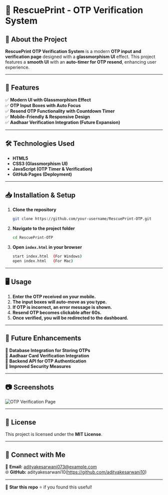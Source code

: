 # 🔐 RescuePrint - OTP Verification System

## 📜 About the Project
**RescuePrint OTP Verification System** is a modern **OTP input and verification page** designed with a **glassmorphism UI** effect. This project features a **smooth UI** with an **auto-timer for OTP resend**, enhancing user experience.

---

## 🎨 Features
✅ **Modern UI with Glassmorphism Effect**  
✅ **OTP Input Boxes with Auto Focus**  
✅ **Resend OTP Functionality with Countdown Timer**  
✅ **Mobile-Friendly & Responsive Design**  
✅ **Aadhaar Verification Integration (Future Expansion)**  

---

## 🛠️ Technologies Used
- **HTML5**
- **CSS3 (Glassmorphism UI)**
- **JavaScript (OTP Timer & Verification)**
- **GitHub Pages (Deployment)**

---

## 📥 Installation & Setup
1. **Clone the repository**  
   ```bash
   git clone https://github.com/your-username/RescuePrint-OTP.git
   ```
2. **Navigate to the project folder**  
   ```bash
   cd RescuePrint-OTP
   ```
3. **Open `index.html` in your browser**  
   ```bash
   start index.html  (For Windows)
   open index.html   (For Mac)
   ```

---

## 🖥️ Usage
1. **Enter the OTP received on your mobile.**  
2. **The input boxes will auto-move as you type.**  
3. **If OTP is incorrect, an error message is shown.**  
4. **Resend OTP becomes clickable after 60s.**  
5. **Once verified, you will be redirected to the dashboard.**  

---

## 🚀 Future Enhancements
🔹 **Database Integration for Storing OTPs**  
🔹 **Aadhaar Card Verification Integration**  
🔹 **Backend API for OTP Authentication**  
🔹 **Improved Security Measures**  

---

## 📷 Screenshots
![OTP Verification Page](https://your-image-url.com)

---

## 📄 License
This project is licensed under the **MIT License**.

---

## 🙌 Connect with Me
📧 **Email:** adityakesarwani073@example.com  
🌐 **GitHub:** adityakesarwani10(https://github.com/adityakesarwani10)  

---

💙 **Star this repo** ⭐ if you found this useful!

